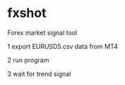 # fxshot
Forex market signal tool

1 export EURUSD5.csv data from MT4

2 run program

3 wait for trend signal


